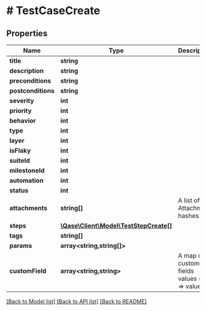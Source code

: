 # # TestCaseCreate

## Properties

Name | Type | Description | Notes
------------ | ------------- | ------------- | -------------
**title** | **string** |  |
**description** | **string** |  | [optional]
**preconditions** | **string** |  | [optional]
**postconditions** | **string** |  | [optional]
**severity** | **int** |  | [optional]
**priority** | **int** |  | [optional]
**behavior** | **int** |  | [optional]
**type** | **int** |  | [optional]
**layer** | **int** |  | [optional]
**isFlaky** | **int** |  | [optional]
**suiteId** | **int** |  | [optional]
**milestoneId** | **int** |  | [optional]
**automation** | **int** |  | [optional]
**status** | **int** |  | [optional]
**attachments** | **string[]** | A list of Attachment hashes. | [optional]
**steps** | [**\Qase\Client\Model\TestStepCreate[]**](TestStepCreate.md) |  | [optional]
**tags** | **string[]** |  | [optional]
**params** | **array<string,string[]>** |  | [optional]
**customField** | **array<string,string>** | A map of custom fields values (id &#x3D;&gt; value) | [optional]

[[Back to Model list]](../../README.md#models) [[Back to API list]](../../README.md#endpoints) [[Back to README]](../../README.md)
